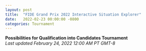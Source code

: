 ```yaml
---
layout: post
title:  "FIDE Grand Prix 2022 Interactive Situation Explorer"
date:   2022-02-23 00:00:00 -0800
categories: Tournament
---
```

<script src="https://cdn.plot.ly/plotly-latest.min.js"></script> 

**Possibilities for Qualification into Candidates Tournament** 
<br>
*Last updated February 24, 2022 12:00 AM PT GMT-8*
<div>                            <div id="2690c23c-76cf-4cf6-bc54-1b93ce234ecf" class="plotly-graph-div" style="height:100%; width:100%;"></div>            <script type="text/javascript">                                    window.PLOTLYENV=window.PLOTLYENV || {};                                    if (document.getElementById("2690c23c-76cf-4cf6-bc54-1b93ce234ecf")) {                    Plotly.newPlot(                        "2690c23c-76cf-4cf6-bc54-1b93ce234ecf",                        [{"alignmentgroup":"True","hovertemplate":"Probability: %{y}","legendgroup":"DNQ","marker":{"color":"#219ebc","pattern":{"shape":""}},"name":"DNQ","offsetgroup":"DNQ","orientation":"v","showlegend":true,"textposition":"auto","x":[0.0,1.0,2.0,3.0,4.0,5.0,6.0,7.0,8.0,9.0,10.0,11.0,12.0,13.0,14.0,15.0,16.0,17.0,20.0,23.0,26.0],"xaxis":"x","y":[0.0,0.0,0.0,0.0,0.0,0.0,0.0,0.0,0.0,0.0,0.0,0.0,0.0,0.105058,0.06884,0.11558,0.100966,0.077898,0.008796,0.0,0.0],"yaxis":"y","type":"bar"},{"alignmentgroup":"True","hovertemplate":"Probability: %{y}","legendgroup":"Second","marker":{"color":"#023047","pattern":{"shape":""}},"name":"Second","offsetgroup":"Second","orientation":"v","showlegend":true,"textposition":"auto","x":[0.0,1.0,2.0,3.0,4.0,5.0,6.0,7.0,8.0,9.0,10.0,11.0,12.0,13.0,14.0,15.0,16.0,17.0,20.0,23.0,26.0],"xaxis":"x","y":[0.0,0.0,0.0,0.0,0.0,0.0,0.0,0.0,0.0,0.0,0.0,0.0,0.0,0.000602,0.0064,0.016626,0.031036,0.102248,0.06603,0.023162,0.0],"yaxis":"y","type":"bar"},{"alignmentgroup":"True","hovertemplate":"Probability: %{y}","legendgroup":"First","marker":{"color":"#ffb703","pattern":{"shape":""}},"name":"First","offsetgroup":"First","orientation":"v","showlegend":true,"textposition":"auto","x":[0.0,1.0,2.0,3.0,4.0,5.0,6.0,7.0,8.0,9.0,10.0,11.0,12.0,13.0,14.0,15.0,16.0,17.0,20.0,23.0,26.0],"xaxis":"x","y":[0.0,0.0,0.0,0.0,0.0,0.0,0.0,0.0,0.0,0.0,0.0,0.0,0.0,2e-06,0.000206,0.001018,0.00401,0.028746,0.073574,0.064226,0.104976],"yaxis":"y","type":"bar"}],                        {"barmode":"stack","hovermode":"x unified","legend":{"title":{"text":"Grand Prix Result"},"tracegroupgap":0},"margin":{"t":60},"template":{"data":{"barpolar":[{"marker":{"line":{"color":"white","width":0.5},"pattern":{"fillmode":"overlay","size":10,"solidity":0.2}},"type":"barpolar"}],"bar":[{"error_x":{"color":"rgb(36,36,36)"},"error_y":{"color":"rgb(36,36,36)"},"marker":{"line":{"color":"white","width":0.5},"pattern":{"fillmode":"overlay","size":10,"solidity":0.2}},"type":"bar"}],"carpet":[{"aaxis":{"endlinecolor":"rgb(36,36,36)","gridcolor":"white","linecolor":"white","minorgridcolor":"white","startlinecolor":"rgb(36,36,36)"},"baxis":{"endlinecolor":"rgb(36,36,36)","gridcolor":"white","linecolor":"white","minorgridcolor":"white","startlinecolor":"rgb(36,36,36)"},"type":"carpet"}],"choropleth":[{"colorbar":{"outlinewidth":1,"tickcolor":"rgb(36,36,36)","ticks":"outside"},"type":"choropleth"}],"contourcarpet":[{"colorbar":{"outlinewidth":1,"tickcolor":"rgb(36,36,36)","ticks":"outside"},"type":"contourcarpet"}],"contour":[{"colorbar":{"outlinewidth":1,"tickcolor":"rgb(36,36,36)","ticks":"outside"},"colorscale":[[0.0,"#440154"],[0.1111111111111111,"#482878"],[0.2222222222222222,"#3e4989"],[0.3333333333333333,"#31688e"],[0.4444444444444444,"#26828e"],[0.5555555555555556,"#1f9e89"],[0.6666666666666666,"#35b779"],[0.7777777777777778,"#6ece58"],[0.8888888888888888,"#b5de2b"],[1.0,"#fde725"]],"type":"contour"}],"heatmapgl":[{"colorbar":{"outlinewidth":1,"tickcolor":"rgb(36,36,36)","ticks":"outside"},"colorscale":[[0.0,"#440154"],[0.1111111111111111,"#482878"],[0.2222222222222222,"#3e4989"],[0.3333333333333333,"#31688e"],[0.4444444444444444,"#26828e"],[0.5555555555555556,"#1f9e89"],[0.6666666666666666,"#35b779"],[0.7777777777777778,"#6ece58"],[0.8888888888888888,"#b5de2b"],[1.0,"#fde725"]],"type":"heatmapgl"}],"heatmap":[{"colorbar":{"outlinewidth":1,"tickcolor":"rgb(36,36,36)","ticks":"outside"},"colorscale":[[0.0,"#440154"],[0.1111111111111111,"#482878"],[0.2222222222222222,"#3e4989"],[0.3333333333333333,"#31688e"],[0.4444444444444444,"#26828e"],[0.5555555555555556,"#1f9e89"],[0.6666666666666666,"#35b779"],[0.7777777777777778,"#6ece58"],[0.8888888888888888,"#b5de2b"],[1.0,"#fde725"]],"type":"heatmap"}],"histogram2dcontour":[{"colorbar":{"outlinewidth":1,"tickcolor":"rgb(36,36,36)","ticks":"outside"},"colorscale":[[0.0,"#440154"],[0.1111111111111111,"#482878"],[0.2222222222222222,"#3e4989"],[0.3333333333333333,"#31688e"],[0.4444444444444444,"#26828e"],[0.5555555555555556,"#1f9e89"],[0.6666666666666666,"#35b779"],[0.7777777777777778,"#6ece58"],[0.8888888888888888,"#b5de2b"],[1.0,"#fde725"]],"type":"histogram2dcontour"}],"histogram2d":[{"colorbar":{"outlinewidth":1,"tickcolor":"rgb(36,36,36)","ticks":"outside"},"colorscale":[[0.0,"#440154"],[0.1111111111111111,"#482878"],[0.2222222222222222,"#3e4989"],[0.3333333333333333,"#31688e"],[0.4444444444444444,"#26828e"],[0.5555555555555556,"#1f9e89"],[0.6666666666666666,"#35b779"],[0.7777777777777778,"#6ece58"],[0.8888888888888888,"#b5de2b"],[1.0,"#fde725"]],"type":"histogram2d"}],"histogram":[{"marker":{"line":{"color":"white","width":0.6}},"type":"histogram"}],"mesh3d":[{"colorbar":{"outlinewidth":1,"tickcolor":"rgb(36,36,36)","ticks":"outside"},"type":"mesh3d"}],"parcoords":[{"line":{"colorbar":{"outlinewidth":1,"tickcolor":"rgb(36,36,36)","ticks":"outside"}},"type":"parcoords"}],"pie":[{"automargin":true,"type":"pie"}],"scatter3d":[{"line":{"colorbar":{"outlinewidth":1,"tickcolor":"rgb(36,36,36)","ticks":"outside"}},"marker":{"colorbar":{"outlinewidth":1,"tickcolor":"rgb(36,36,36)","ticks":"outside"}},"type":"scatter3d"}],"scattercarpet":[{"marker":{"colorbar":{"outlinewidth":1,"tickcolor":"rgb(36,36,36)","ticks":"outside"}},"type":"scattercarpet"}],"scattergeo":[{"marker":{"colorbar":{"outlinewidth":1,"tickcolor":"rgb(36,36,36)","ticks":"outside"}},"type":"scattergeo"}],"scattergl":[{"marker":{"colorbar":{"outlinewidth":1,"tickcolor":"rgb(36,36,36)","ticks":"outside"}},"type":"scattergl"}],"scattermapbox":[{"marker":{"colorbar":{"outlinewidth":1,"tickcolor":"rgb(36,36,36)","ticks":"outside"}},"type":"scattermapbox"}],"scatterpolargl":[{"marker":{"colorbar":{"outlinewidth":1,"tickcolor":"rgb(36,36,36)","ticks":"outside"}},"type":"scatterpolargl"}],"scatterpolar":[{"marker":{"colorbar":{"outlinewidth":1,"tickcolor":"rgb(36,36,36)","ticks":"outside"}},"type":"scatterpolar"}],"scatter":[{"marker":{"colorbar":{"outlinewidth":1,"tickcolor":"rgb(36,36,36)","ticks":"outside"}},"type":"scatter"}],"scatterternary":[{"marker":{"colorbar":{"outlinewidth":1,"tickcolor":"rgb(36,36,36)","ticks":"outside"}},"type":"scatterternary"}],"surface":[{"colorbar":{"outlinewidth":1,"tickcolor":"rgb(36,36,36)","ticks":"outside"},"colorscale":[[0.0,"#440154"],[0.1111111111111111,"#482878"],[0.2222222222222222,"#3e4989"],[0.3333333333333333,"#31688e"],[0.4444444444444444,"#26828e"],[0.5555555555555556,"#1f9e89"],[0.6666666666666666,"#35b779"],[0.7777777777777778,"#6ece58"],[0.8888888888888888,"#b5de2b"],[1.0,"#fde725"]],"type":"surface"}],"table":[{"cells":{"fill":{"color":"rgb(237,237,237)"},"line":{"color":"white"}},"header":{"fill":{"color":"rgb(217,217,217)"},"line":{"color":"white"}},"type":"table"}]},"layout":{"annotationdefaults":{"arrowhead":0,"arrowwidth":1},"autotypenumbers":"strict","coloraxis":{"colorbar":{"outlinewidth":1,"tickcolor":"rgb(36,36,36)","ticks":"outside"}},"colorscale":{"diverging":[[0.0,"rgb(103,0,31)"],[0.1,"rgb(178,24,43)"],[0.2,"rgb(214,96,77)"],[0.3,"rgb(244,165,130)"],[0.4,"rgb(253,219,199)"],[0.5,"rgb(247,247,247)"],[0.6,"rgb(209,229,240)"],[0.7,"rgb(146,197,222)"],[0.8,"rgb(67,147,195)"],[0.9,"rgb(33,102,172)"],[1.0,"rgb(5,48,97)"]],"sequential":[[0.0,"#440154"],[0.1111111111111111,"#482878"],[0.2222222222222222,"#3e4989"],[0.3333333333333333,"#31688e"],[0.4444444444444444,"#26828e"],[0.5555555555555556,"#1f9e89"],[0.6666666666666666,"#35b779"],[0.7777777777777778,"#6ece58"],[0.8888888888888888,"#b5de2b"],[1.0,"#fde725"]],"sequentialminus":[[0.0,"#440154"],[0.1111111111111111,"#482878"],[0.2222222222222222,"#3e4989"],[0.3333333333333333,"#31688e"],[0.4444444444444444,"#26828e"],[0.5555555555555556,"#1f9e89"],[0.6666666666666666,"#35b779"],[0.7777777777777778,"#6ece58"],[0.8888888888888888,"#b5de2b"],[1.0,"#fde725"]]},"colorway":["#1F77B4","#FF7F0E","#2CA02C","#D62728","#9467BD","#8C564B","#E377C2","#7F7F7F","#BCBD22","#17BECF"],"font":{"color":"rgb(36,36,36)"},"geo":{"bgcolor":"white","lakecolor":"white","landcolor":"white","showlakes":true,"showland":true,"subunitcolor":"white"},"hoverlabel":{"align":"left"},"hovermode":"closest","mapbox":{"style":"light"},"paper_bgcolor":"white","plot_bgcolor":"white","polar":{"angularaxis":{"gridcolor":"rgb(232,232,232)","linecolor":"rgb(36,36,36)","showgrid":false,"showline":true,"ticks":"outside"},"bgcolor":"white","radialaxis":{"gridcolor":"rgb(232,232,232)","linecolor":"rgb(36,36,36)","showgrid":false,"showline":true,"ticks":"outside"}},"scene":{"xaxis":{"backgroundcolor":"white","gridcolor":"rgb(232,232,232)","gridwidth":2,"linecolor":"rgb(36,36,36)","showbackground":true,"showgrid":false,"showline":true,"ticks":"outside","zeroline":false,"zerolinecolor":"rgb(36,36,36)"},"yaxis":{"backgroundcolor":"white","gridcolor":"rgb(232,232,232)","gridwidth":2,"linecolor":"rgb(36,36,36)","showbackground":true,"showgrid":false,"showline":true,"ticks":"outside","zeroline":false,"zerolinecolor":"rgb(36,36,36)"},"zaxis":{"backgroundcolor":"white","gridcolor":"rgb(232,232,232)","gridwidth":2,"linecolor":"rgb(36,36,36)","showbackground":true,"showgrid":false,"showline":true,"ticks":"outside","zeroline":false,"zerolinecolor":"rgb(36,36,36)"}},"shapedefaults":{"fillcolor":"black","line":{"width":0},"opacity":0.3},"ternary":{"aaxis":{"gridcolor":"rgb(232,232,232)","linecolor":"rgb(36,36,36)","showgrid":false,"showline":true,"ticks":"outside"},"baxis":{"gridcolor":"rgb(232,232,232)","linecolor":"rgb(36,36,36)","showgrid":false,"showline":true,"ticks":"outside"},"bgcolor":"white","caxis":{"gridcolor":"rgb(232,232,232)","linecolor":"rgb(36,36,36)","showgrid":false,"showline":true,"ticks":"outside"}},"title":{"x":0.05},"xaxis":{"automargin":true,"gridcolor":"rgb(232,232,232)","linecolor":"rgb(36,36,36)","showgrid":false,"showline":true,"ticks":"outside","title":{"standoff":15},"zeroline":false,"zerolinecolor":"rgb(36,36,36)"},"yaxis":{"automargin":true,"gridcolor":"rgb(232,232,232)","linecolor":"rgb(36,36,36)","showgrid":false,"showline":true,"ticks":"outside","title":{"standoff":15},"zeroline":false,"zerolinecolor":"rgb(36,36,36)"}}},"updatemenus":[{"active":8,"buttons":[{"args":[{"y":[[0.0,0.0,0.063356,0.052482,0.091642,0.116786,0.184954,0.0,0.0,0.211162,0.0,0.0,0.129804,0.0,0.0,0.124294,0.0,0.0,0.0,0.0,0.0],[0.0,0.0,0.0,0.0,0.0,0.0,0.0,0.0,0.0,0.0,0.0,0.0,0.0,0.0,0.0,0.02374,0.0,0.0,0.0,0.0,0.0],[0.0,0.0,0.0,0.0,0.0,0.0,0.0,0.0,0.0,0.0,0.0,0.0,0.0,0.0,0.0,0.00178,0.0,0.0,0.0,0.0,0.0]]}],"label":"Alexander Grischuk","method":"restyle"},{"args":[{"y":[[0.161892,0.110626,0.134104,0.130256,0.154982,0.06696,0.049466,0.07182,0.030768,0.015442,0.025254,0.018276,0.004844,0.008654,0.008468,0.001366,0.000932,0.001338,6.4e-05,0.0,0.0],[0.0,0.0,0.0,0.0,0.0,0.0,0.0,0.0,0.0,0.0,0.0,0.0,0.0,3.2e-05,0.000334,0.000336,0.00042,0.001474,0.000344,4e-05,0.0],[0.0,0.0,0.0,0.0,0.0,0.0,0.0,0.0,0.0,0.0,0.0,0.0,0.0,0.0,1.4e-05,5.6e-05,9.8e-05,0.00057,0.000556,0.000168,4.6e-05]]}],"label":"Alexandr Predke","method":"restyle"},{"args":[{"y":[[0.2684,0.12163,0.139202,0.13834,0.177428,0.0,0.0,0.107166,0.0,0.0,0.030416,0.0,0.0,0.017222,0.0,0.0,0.0,0.0,0.0,0.0,0.0],[0.0,0.0,0.0,0.0,0.0,0.0,0.0,0.0,0.0,0.0,0.0,0.0,0.0,0.000194,0.0,0.0,0.0,0.0,0.0,0.0,0.0],[0.0,0.0,0.0,0.0,0.0,0.0,0.0,0.0,0.0,0.0,0.0,0.0,0.0,2e-06,0.0,0.0,0.0,0.0,0.0,0.0,0.0]]}],"label":"Alexei Shirov","method":"restyle"},{"args":[{"y":[[0.343638,0.148476,0.150316,0.112604,0.116184,0.034586,0.021416,0.03814,0.01128,0.005494,0.00864,0.004488,0.00102,0.001512,0.001458,0.000166,7.4e-05,0.000162,4e-06,0.0,0.0],[0.0,0.0,0.0,0.0,0.0,0.0,0.0,0.0,0.0,0.0,0.0,0.0,0.0,4e-06,4.6e-05,2.6e-05,3.2e-05,0.000136,2.6e-05,2e-06,0.0],[0.0,0.0,0.0,0.0,0.0,0.0,0.0,0.0,0.0,0.0,0.0,0.0,0.0,0.0,2e-06,2e-06,2e-06,3.4e-05,2.2e-05,6e-06,2e-06]]}],"label":"Amin Tabatabae","method":"restyle"},{"args":[{"y":[[0.003118,0.005204,0.01299,0.021706,0.04153,0.039492,0.04899,0.067344,0.058294,0.039302,0.062734,0.09351,0.024634,0.047742,0.107352,0.023846,0.024558,0.052188,0.005452,0.0,0.0],[0.0,0.0,0.0,0.0,0.0,0.0,0.0,0.0,0.0,0.0,0.0,0.0,0.0,0.000162,0.00272,0.004742,0.009322,0.046262,0.03164,0.006826,0.0],[0.0,0.0,0.0,0.0,0.0,0.0,0.0,0.0,0.0,0.0,0.0,0.0,0.0,2e-06,9.8e-05,0.000472,0.001722,0.016726,0.044258,0.032022,0.02304]]}],"label":"Anish Giri","method":"restyle"},{"args":[{"y":[[0.0,0.0,0.0,0.210442,0.111576,0.196334,0.14056,0.175548,0.0,0.0,0.094588,0.0,0.0,0.041844,0.0,0.0,0.017884,0.0,0.0,0.0,0.0],[0.0,0.0,0.0,0.0,0.0,0.0,0.0,0.0,0.0,0.0,0.0,0.0,0.0,0.0,0.0,0.0,0.009062,0.0,0.0,0.0,0.0],[0.0,0.0,0.0,0.0,0.0,0.0,0.0,0.0,0.0,0.0,0.0,0.0,0.0,0.0,0.0,0.0,0.002162,0.0,0.0,0.0,0.0]]}],"label":"Daniil Dubov","method":"restyle"},{"args":[{"y":[[0.021886,0.02664,0.05736,0.072628,0.121976,0.088564,0.096854,0.103018,0.072236,0.042022,0.053454,0.064948,0.020374,0.030554,0.047022,0.012322,0.009,0.014016,0.000954,0.0,0.0],[0.0,0.0,0.0,0.0,0.0,0.0,0.0,0.0,0.0,0.0,0.0,0.0,0.0,8.2e-05,0.001128,0.002338,0.002958,0.013192,0.00528,0.00081,0.0],[0.0,0.0,0.0,0.0,0.0,0.0,0.0,0.0,0.0,0.0,0.0,0.0,0.0,0.0,4.8e-05,0.000202,0.000628,0.005134,0.006774,0.003946,0.001652]]}],"label":"Dmitry Andreikin","method":"restyle"},{"args":[{"y":[[0.398738,0.137386,0.143536,0.114176,0.122398,0.0,0.0,0.058634,0.0,0.0,0.018094,0.0,0.0,0.006976,0.0,0.0,0.0,0.0,0.0,0.0,0.0],[0.0,0.0,0.0,0.0,0.0,0.0,0.0,0.0,0.0,0.0,0.0,0.0,0.0,5.8e-05,0.0,0.0,0.0,0.0,0.0,0.0,0.0],[0.0,0.0,0.0,0.0,0.0,0.0,0.0,0.0,0.0,0.0,0.0,0.0,0.0,4e-06,0.0,0.0,0.0,0.0,0.0,0.0,0.0]]}],"label":"Grigoriy Oparin","method":"restyle"},{"args":[{"y":[[0.0,0.0,0.0,0.0,0.0,0.0,0.0,0.0,0.0,0.0,0.0,0.0,0.0,0.105058,0.06884,0.11558,0.100966,0.077898,0.008796,0.0,0.0],[0.0,0.0,0.0,0.0,0.0,0.0,0.0,0.0,0.0,0.0,0.0,0.0,0.0,0.000602,0.0064,0.016626,0.031036,0.102248,0.06603,0.023162,0.0],[0.0,0.0,0.0,0.0,0.0,0.0,0.0,0.0,0.0,0.0,0.0,0.0,0.0,2e-06,0.000206,0.001018,0.00401,0.028746,0.073574,0.064226,0.104976]]}],"label":"Hikaru Nakamura","method":"restyle"},{"args":[{"y":[[0.0,0.0,0.0,0.0,0.0,0.0,0.0,0.096604,0.068898,0.12697,0.13573,0.244688,0.0,0.0,0.172542,0.0,0.0,0.053692,0.001702,0.0,0.0],[0.0,0.0,0.0,0.0,0.0,0.0,0.0,0.0,0.0,0.0,0.0,0.0,0.0,0.0,0.001386,0.0,0.0,0.026488,0.020488,0.0,0.0],[0.0,0.0,0.0,0.0,0.0,0.0,0.0,0.0,0.0,0.0,0.0,0.0,0.0,0.0,1.8e-05,0.0,0.0,0.004344,0.04645,0.0,0.0]]}],"label":"Leinier Dominguez","method":"restyle"},{"args":[{"y":[[0.0,0.0,0.0,0.0,0.0,0.0,0.0,0.0,0.0,0.0,0.053862,0.046998,0.082938,0.111578,0.21295,0.0,0.0,0.117288,0.017608,0.0,0.0],[0.0,0.0,0.0,0.0,0.0,0.0,0.0,0.0,0.0,0.0,0.0,0.0,0.0,0.0,0.004318,0.0,0.0,0.075532,0.060684,0.003976,0.0],[0.0,0.0,0.0,0.0,0.0,0.0,0.0,0.0,0.0,0.0,0.0,0.0,0.0,0.0,8.6e-05,0.0,0.0,0.014782,0.0454,0.152,0.0]]}],"label":"Levon Aronian","method":"restyle"},{"args":[{"y":[[0.009196,0.013182,0.027564,0.042432,0.076704,0.063366,0.072328,0.087488,0.07134,0.031832,0.05439,0.075334,0.022082,0.04857,0.074802,0.023572,0.022162,0.0314,0.002766,0.0,0.0],[0.0,0.0,0.0,0.0,0.0,0.0,0.0,0.0,0.0,0.0,0.0,0.0,0.0,0.000178,0.002552,0.00547,0.009428,0.037514,0.01823,0.00476,0.0],[0.0,0.0,0.0,0.0,0.0,0.0,0.0,0.0,0.0,0.0,0.0,0.0,0.0,6e-06,0.000142,0.000558,0.001588,0.014274,0.02149,0.018142,0.015158]]}],"label":"Maxime Vachier-Lagrave","method":"restyle"},{"args":[{"y":[[0.016506,0.020646,0.050962,0.065504,0.119316,0.0905,0.107262,0.108834,0.087236,0.043702,0.052532,0.075448,0.01858,0.024742,0.049458,0.008888,0.006642,0.013208,0.001018,0.0,0.0],[0.0,0.0,0.0,0.0,0.0,0.0,0.0,0.0,0.0,0.0,0.0,0.0,0.0,7e-05,0.00102,0.00184,0.002488,0.012958,0.00475,0.000564,0.0],[0.0,0.0,0.0,0.0,0.0,0.0,0.0,0.0,0.0,0.0,0.0,0.0,0.0,0.0,4.2e-05,0.000212,0.000432,0.004906,0.005744,0.002976,0.001014]]}],"label":"Nikita Vitiugov","method":"restyle"},{"args":[{"y":[[0.0,0.0,0.13092,0.086366,0.202164,0.1467,0.237468,0.0,0.0,0.125722,0.0,0.0,0.04833,0.0,0.0,0.018278,0.0,0.0,0.0,0.0,0.0],[0.0,0.0,0.0,0.0,0.0,0.0,0.0,0.0,0.0,0.0,0.0,0.0,0.0,0.0,0.0,0.003782,0.0,0.0,0.0,0.0,0.0],[0.0,0.0,0.0,0.0,0.0,0.0,0.0,0.0,0.0,0.0,0.0,0.0,0.0,0.0,0.0,0.00027,0.0,0.0,0.0,0.0,0.0]]}],"label":"Pentala Harikrishna","method":"restyle"},{"args":[{"y":[[0.0,0.0,0.0,0.0,0.0,0.0,0.0,0.090336,0.070756,0.084796,0.127318,0.169112,0.0,0.0,0.266178,0.0,0.0,0.0706,0.005342,0.0,0.0],[0.0,0.0,0.0,0.0,0.0,0.0,0.0,0.0,0.0,0.0,0.0,0.0,0.0,0.0,0.001142,0.0,0.0,0.026644,0.041402,0.0,0.0],[0.0,0.0,0.0,0.0,0.0,0.0,0.0,0.0,0.0,0.0,0.0,0.0,0.0,0.0,1e-05,0.0,0.0,0.00405,0.042314,0.0,0.0]]}],"label":"Richard Rapport","method":"restyle"},{"args":[{"y":[[0.040446,0.042056,0.089202,0.098824,0.150394,0.097206,0.098884,0.100142,0.06355,0.03984,0.043762,0.048988,0.0138,0.016286,0.027346,0.0047,0.00301,0.005872,0.00035,0.0,0.0],[0.0,0.0,0.0,0.0,0.0,0.0,0.0,0.0,0.0,0.0,0.0,0.0,0.0,5.2e-05,0.000658,0.000942,0.001028,0.00526,0.001722,0.00017,0.0],[0.0,0.0,0.0,0.0,0.0,0.0,0.0,0.0,0.0,0.0,0.0,0.0,0.0,0.0,1.6e-05,9.6e-05,0.000224,0.001944,0.002114,0.000914,0.000202]]}],"label":"Sam Shankland","method":"restyle"},{"args":[{"y":[[0.004886,0.008106,0.016392,0.027524,0.053276,0.048192,0.05531,0.078176,0.06912,0.031812,0.058616,0.089936,0.021386,0.048372,0.093714,0.021472,0.023776,0.041748,0.003398,0.0,0.0],[0.0,0.0,0.0,0.0,0.0,0.0,0.0,0.0,0.0,0.0,0.0,0.0,0.0,0.000214,0.002814,0.005408,0.010544,0.045526,0.026578,0.006394,0.0],[0.0,0.0,0.0,0.0,0.0,0.0,0.0,0.0,0.0,0.0,0.0,0.0,0.0,0.0,0.000126,0.000468,0.001794,0.018888,0.0361,0.027926,0.022008]]}],"label":"Shakhriyar Mamedyarov","method":"restyle"},{"args":[{"y":[[0.0,0.0,0.0,0.190482,0.103086,0.132818,0.14701,0.217232,0.0,0.0,0.138394,0.0,0.0,0.043294,0.0,0.0,0.019584,0.0,0.0,0.0,0.0],[0.0,0.0,0.0,0.0,0.0,0.0,0.0,0.0,0.0,0.0,0.0,0.0,0.0,0.0,0.0,0.0,0.007188,0.0,0.0,0.0,0.0],[0.0,0.0,0.0,0.0,0.0,0.0,0.0,0.0,0.0,0.0,0.0,0.0,0.0,0.0,0.0,0.0,0.000912,0.0,0.0,0.0,0.0]]}],"label":"Vidit Gujrathi","method":"restyle"},{"args":[{"y":[[0.460672,0.134762,0.137294,0.099796,0.111482,0.0,0.0,0.044332,0.0,0.0,0.009516,0.0,0.0,0.00213,0.0,0.0,0.0,0.0,0.0,0.0,0.0],[0.0,0.0,0.0,0.0,0.0,0.0,0.0,0.0,0.0,0.0,0.0,0.0,0.0,1.4e-05,0.0,0.0,0.0,0.0,0.0,0.0,0.0],[0.0,0.0,0.0,0.0,0.0,0.0,0.0,0.0,0.0,0.0,0.0,0.0,0.0,2e-06,0.0,0.0,0.0,0.0,0.0,0.0,0.0]]}],"label":"Vincent Keymer","method":"restyle"},{"args":[{"y":[[0.0,0.0,0.26831,0.129912,0.139058,0.13998,0.144794,0.0,0.0,0.116022,0.0,0.0,0.036694,0.0,0.0,0.019822,0.0,0.0,0.0,0.0,0.0],[0.0,0.0,0.0,0.0,0.0,0.0,0.0,0.0,0.0,0.0,0.0,0.0,0.0,0.0,0.0,0.005022,0.0,0.0,0.0,0.0,0.0],[0.0,0.0,0.0,0.0,0.0,0.0,0.0,0.0,0.0,0.0,0.0,0.0,0.0,0.0,0.0,0.000386,0.0,0.0,0.0,0.0,0.0]]}],"label":"Vladimir Fedoseev","method":"restyle"},{"args":[{"y":[[0.0,0.0,0.0,0.0,0.060516,0.052568,0.08874,0.115458,0.200606,0.0,0.0,0.193436,0.0,0.0,0.119678,0.0,0.0,0.029796,0.0,0.0,0.0],[0.0,0.0,0.0,0.0,0.0,0.0,0.0,0.0,0.0,0.0,0.0,0.0,0.0,0.0,0.001698,0.0,0.0,0.080538,0.0,0.0,0.0],[0.0,0.0,0.0,0.0,0.0,0.0,0.0,0.0,0.0,0.0,0.0,0.0,0.0,0.0,2.8e-05,0.0,0.0,0.056938,0.0,0.0,0.0]]}],"label":"Wesley So","method":"restyle"},{"args":[{"y":[[0.050482,0.052134,0.098634,0.106332,0.140942,0.090756,0.080454,0.083872,0.046052,0.031422,0.043996,0.037498,0.016826,0.030172,0.029208,0.01182,0.007156,0.007654,0.000424,0.0,0.0],[0.0,0.0,0.0,0.0,0.0,0.0,0.0,0.0,0.0,0.0,0.0,0.0,0.0,0.00012,0.001294,0.00263,0.003176,0.009238,0.003486,0.000726,0.0],[0.0,0.0,0.0,0.0,0.0,0.0,0.0,0.0,0.0,0.0,0.0,0.0,0.0,4e-06,5.4e-05,0.000254,0.000612,0.00365,0.004712,0.002808,0.001402]]}],"label":"Yu Yangyi","method":"restyle"},{"args":[{"y":[[0.481326,0.137918,0.129148,0.096448,0.085432,0.0,0.0,0.050162,0.0,0.0,0.014752,0.0,0.0,0.004788,0.0,0.0,0.0,0.0,0.0,0.0,0.0],[0.0,0.0,0.0,0.0,0.0,0.0,0.0,0.0,0.0,0.0,0.0,0.0,0.0,2.4e-05,0.0,0.0,0.0,0.0,0.0,0.0,0.0],[0.0,0.0,0.0,0.0,0.0,0.0,0.0,0.0,0.0,0.0,0.0,0.0,0.0,2e-06,0.0,0.0,0.0,0.0,0.0,0.0,0.0]]}],"label":"Etienne Bacrot","method":"restyle"}],"xanchor":"left","y":1.2,"yanchor":"top"}],"xaxis":{"anchor":"y","domain":[0.0,1.0],"title":{"text":"Score"}},"yaxis":{"anchor":"x","domain":[0.0,1.0],"showgrid":false,"tickformat":",.1%","title":{"text":"Probability of Outcome"}}},                        {"responsive": true}                    )                };                            </script>        </div>

### But, what if?

That's the question **you** are about to explore. After winning Leg 1 in Berlin, we know that Hikaru Nakamura is the [most likely to qualify][odds] for the Candidates Tournament from the Grand Prix. But how likely is he to qualify if he lands on 20 points? 94%. In order to guarantee qualification, he will need to get 2nd or better in the 3rd leg. That said, in many scenarios where he doesn't even win his pool he still qualifies. 

In the chart above, you can explore all potential qualification outcomes for every player. Curious how likely Anish Giri is to qualify if he scores 17? Can Daniil Dubov qualify if he wins leg 3? Take a look. The data is based on 500,000 simulations.

As the tournaments unfolds I will be updating this page regularly. Each player may find interesting what needs to be accomplished in order to achieve qualification. Is it worth fighting for a win with the black pieces to get to the knockout stage, or is it better to play it safe and take a draw, securing a particular spot in the pool? The intricacicies of final standings in tournament chess can be difficult to estimate intuitively - this tool is fun for us fans to look at, but could also be useful to the players as well!

### Overall odds of qualifying for the Candidates Tournament

| Name                   | Qualify % | ELO  |
| ---------------------- | --------- | ---- |
| Hikaru Nakamura        | 52.1      | 2750 |
| Levon Aronian          | 35.8      | 2785 |
| Anish Giri             | 21.9      | 2771 |
| Shakhriyar Mamedyarov  | 20.6      | 2776 |
| Maxime Vachier-Lagrave | 14.9      | 2761 |
| Wesley So              | 14.0      | 2778 |
| Richárd Rapport        | 11.5      | 2762 |
| Leinier Domínguez      | 10.0      | 2756 |
| Dmitry Andreikin       | 4.4       | 2724 |
| Nikita Vitiugov        | 3.9       | 2726 |
| Yu Yangyi              | 3.4       | 2713 |
| Alexander Grischuk     | 2.6       | 2758 |
| Sam Shankland          | 1.5       | 2704 |
| Daniil Dubov           | 1.1       | 2711 |
| Vidit Gujrathi         | 0.8       | 2723 |
| Vladimir Fedoseev      | 0.5       | 2704 |
| Alexandr Predke        | 0.4       | 2682 |
| Pentala Harikrishna    | 0.4       | 2716 |
| Amin Tabatabae         | 0.0       | 2623 |
| Alexei Shirov          | 0.0       | 2704 |
| Grigoriy Oparin        | 0.0       | 2681 |
| Étienne Bacrot         | 0.0       | 2642 |
| Vincent Keymer         | 0.0       | 2664 |


[odds]: https://pawnalyze.com/tournament/2022/02/21/nakamura-likely-to-qualify-for-candidates-2022.html